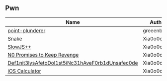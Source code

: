 ## Pwn

| Name                                                                | Author      | Difficulty | Solves |
| ------------------------------------------------------------------- | ----------- | ---------- | ------ |
| [point-plunderer](point-plunderer)                                  | greeenbeans | Easy       | 151    |
| [Snake](snake)                                                      | Xia0o0o0o   | Easy       | 16     |
| [SlowJS++](slowjs-plus-plus)                                        | Xia0o0o0o   | Medium     | 2      |
| [N0 Promises to Keep Revenge](no-promises-to-keep-revenge)          | Xia0o0o0o   | Medium     | 1      |
| [Def1nit3lysAfetoDol1st5iNc31hAveF0rb1dUnsafec0de](definitely-safe) | Xia0o0o0o   | Medium     | 1      |
| [iOS Calculator](ios-calculator)                                    | Xia0o0o0o   | Hard       | 0      |
